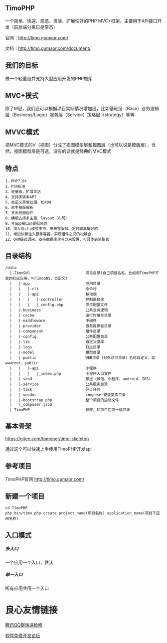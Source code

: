 ## TimoPHP

一个简单、快速、规范、灵活、扩展性好的PHP MVC+框架，主要用于API接口开发（前后端分离已是常态）

官网：http://timo.gumaor.com/

文档：http://timo.gumaor.com/document/

## 我们的目标

做一个轻量级并支持大型应用开发的PHP框架

## MVC+模式

除了M层，我们还可以根据项目实际情况增加层，比如基础层（Base）业务逻辑层（Business/Logic）服务层（Service）策略层（strategy）等等

## MVVC模式

把MVC模式的V（视图）分成了视图模型层和视图层（也可以说是模版层），当然，视图模型层是可选，没有的话就是经典的MVC模式

## 特点
    1、PHP7.0+
    2、PSR标准
    3、轻量级，扩展灵活
    4、支持多版本API
    5、自定义异常处理，如404
    6、原生模版解析
    7、支出视图组件
    8、模板支持多主题、layout（布局）
    9、写app接口还是挺爽的
    10、加入对cli模式支持，用来写服务、定时脚本挺好的
    11、增加依赖注入服务容器，实现组件之间的松耦合
    12、ORM链式调用，支持数据库读写分离设置，可具体到某张表
    
## 目录结构

```
/data
  |-TimoSNS                         项目目录(自己项目名称，比如用TimoPHP开发的社区应用，叫TimoSNS，自定义)
  |   |-app                         应用目录
  |   |   |-cli                     命令行
  |   |   |-api                     移动端
  |   |   |   |-controller          控制器目录
  |   |   |   |_config.php          项目配置文件
  |   |-business                    公共业务逻辑
  |   |-cache                       运行时缓存目录
  |   |-middleware                  中间件
  |   |-provider                    服务提供者目录
  |   |-component                   组件目录
  |   |-config                      公共配置目录
  |   |-lib                         自定义类库
  |   |-logs                        日志目录
  |   |-model                       模型目录
  |   |-public                      WEB目录（对外访问目录）名称自定义，如wwwroot、public
  |   |   |-api                     小程序
  |   |   |   |_index.php           小程序入口文件
  |   |-send                        推送（微信、小程序、android、IOS）
  |   |-service                     公共服务目录
  |   |-task                        异步任务
  |   |-vendor                      composer安装类库目录
  |   |-bootstrap.php               整个项目的启动文件
  |   |_composer.json
  |-TimoPHP                         框架，和项目在同一级目录
 ```
 
## 基本骨架
 
 https://gitee.com/tomener/timo-skeleton
 
 通过这个可以快速上手使用TimoPHP开发api
 
## 参考项目
 
 TimoPHP官网 http://timo.gumaor.com/

## 新建一个项目
```
cd TimoPHP
php bin/timo.php create project_name(项目名称) application_name(项目下应用名称)
```


## 入口模式

##### 多入口
一个应用一个入口，默认

##### 单一入口
所有应用共用一个入口



 # 良心友情链接

[腾讯QQ群快速检索](http://u.720life.cn/s/8cf73f7c)

[软件免费开发论坛](http://u.720life.cn/s/bbb01dc0)